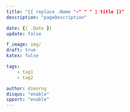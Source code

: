 ```yaml
---
title: "{{ replace .Name "-" " " | title }}"
description: "pageDescription"

date: {{ .Date }}
update: false

f_image: img/
draft: true
katex: false

tags:
    - tag1
    - tag2

author: dimorng
disqus: "enable"
spport: "enable"
---
```



